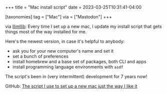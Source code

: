 +++
title = "Mac install script"
date = 2023-03-25T10:31:41-04:00

[taxonomies]
tag = ["Mac"]
via = ["Mastodon"]
+++

via [llimllib](https://vis.social/@llimllib/110079495520921776): Every time I set up a new mac, I update my install script that gets things most of the way installed for me.

<!-- more -->

Here's the newest version, in case it's helpful to anybody: 

- ask you for your new computer's name and set it
- set a bunch of preferences
- install homebrew and a base set of packages, both CLI and apps
- install programming language environments with `asdf`

The script's been in (very intermittent) development for 7 years now!

GitHub: [The script I use to set up a new mac just the way I like it](https://gist.github.com/llimllib/c4dd0a98a426022b0365d4c0a9090460)
